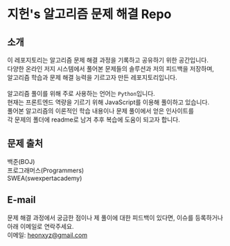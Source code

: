 # 지헌's 알고리즘 문제 해결 Repo

## 소개
이 레포지토리는 알고리즘 문제 해결 과정을 기록하고 공유하기 위한 공간입니다. <br/>다양한 온라인 저지 시스템에서 풀어본 문제들의 솔루션과 저의 피드백을 저장하며, <br/> 알고리즘 학습과 문제 해결 능력을 기르고자 만든 레포지토리입니다. <br/> <br/>
알고리즘 풀이를 위해 주로 사용하는 언어는 `Python`입니다.  <br/> 현재는 프론트엔드 역량을 기르기 위해 JavaScript를 이용해 풀이하고 있습니다. </br>
풀어본 알고리즘의 이론적인 학습 내용이나 문제 풀이에서 얻은 인사이트를 <br/> 각 문제의 폴더에 readme로 남겨 추후 복습에 도움이 되고자 합니다.

## 문제 출처
백준(BOJ) <br/>
프로그래머스(Programmers) <br/>
SWEA(swexpertacademy) <br/>

## E-mail
문제 해결 과정에서 궁금한 점이나 제 풀이에 대한 피드백이 있다면, 이슈를 등록하거나 아래 이메일로 연락주세요. <br/>
이메일: heonxyz@gmail.com
